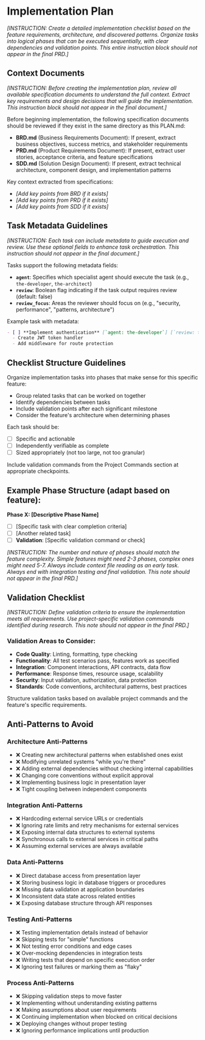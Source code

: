 # Implementation Plan

*[INSTRUCTION: Create a detailed implementation checklist based on the feature requirements, architecture, and discovered patterns. Organize tasks into logical phases that can be executed sequentially, with clear dependencies and validation points. This entire instruction block should not appear in the final PRD.]*

## Context Documents

*[INSTRUCTION: Before creating the implementation plan, review all available specification documents to understand the full context. Extract key requirements and design decisions that will guide the implementation. This instruction block should not appear in the final document.]*

Before beginning implementation, the following specification documents should be reviewed if they exist in the same directory as this PLAN.md:

- **BRD.md** (Business Requirements Document): If present, extract business objectives, success metrics, and stakeholder requirements
- **PRD.md** (Product Requirements Document): If present, extract user stories, acceptance criteria, and feature specifications  
- **SDD.md** (Solution Design Document): If present, extract technical architecture, component design, and implementation patterns

Key context extracted from specifications:
- *[Add key points from BRD if it exists]*
- *[Add key points from PRD if it exists]*
- *[Add key points from SDD if it exists]*

## Task Metadata Guidelines

*[INSTRUCTION: Each task can include metadata to guide execution and review. Use these optional fields to enhance task orchestration. This instruction should not appear in the final document.]*

Tasks support the following metadata fields:
- **`agent`**: Specifies which specialist agent should execute the task (e.g., `the-developer`, `the-architect`)
- **`review`**: Boolean flag indicating if the task output requires review (default: false)
- **`review_focus`**: Areas the reviewer should focus on (e.g., "security, performance", "patterns, architecture")

Example task with metadata:
```markdown
- [ ] **Implement authentication** [`agent: the-developer`] [`review: true`] [`review_focus: security, patterns`]
  - Create JWT token handler
  - Add middleware for route protection
```

## Checklist Structure Guidelines

Organize implementation tasks into phases that make sense for this specific feature:
- Group related tasks that can be worked on together
- Identify dependencies between tasks
- Include validation points after each significant milestone
- Consider the feature's architecture when determining phases

Each task should be:
- [ ] Specific and actionable
- [ ] Independently verifiable as complete
- [ ] Sized appropriately (not too large, not too granular)

Include validation commands from the Project Commands section at appropriate checkpoints.

## Example Phase Structure (adapt based on feature):

**Phase X: [Descriptive Phase Name]**
- [ ] [Specific task with clear completion criteria]
- [ ] [Another related task]
- [ ] **Validation**: [Specific validation command or check]

*[INSTRUCTION: The number and nature of phases should match the feature complexity. Simple features might need 2-3 phases, complex ones might need 5-7. Always include context file reading as an early task. Always end with integration testing and final validation. This note should not appear in the final PRD.]*

## Validation Checklist

*[INSTRUCTION: Define validation criteria to ensure the implementation meets all requirements. Use project-specific validation commands identified during research. This note should not appear in the final PRD.]*

### Validation Areas to Consider:

- **Code Quality**: Linting, formatting, type checking
- **Functionality**: All test scenarios pass, features work as specified
- **Integration**: Component interactions, API contracts, data flow
- **Performance**: Response times, resource usage, scalability
- **Security**: Input validation, authorization, data protection
- **Standards**: Code conventions, architectural patterns, best practices

Structure validation tasks based on available project commands and the feature's specific requirements.

## Anti-Patterns to Avoid

### Architecture Anti-Patterns
- ❌ Creating new architectural patterns when established ones exist
- ❌ Modifying unrelated systems "while you're there"
- ❌ Adding external dependencies without checking internal capabilities
- ❌ Changing core conventions without explicit approval
- ❌ Implementing business logic in presentation layer
- ❌ Tight coupling between independent components

### Integration Anti-Patterns
- ❌ Hardcoding external service URLs or credentials
- ❌ Ignoring rate limits and retry mechanisms for external services
- ❌ Exposing internal data structures to external systems
- ❌ Synchronous calls to external services in critical paths
- ❌ Assuming external services are always available

### Data Anti-Patterns
- ❌ Direct database access from presentation layer
- ❌ Storing business logic in database triggers or procedures
- ❌ Missing data validation at application boundaries
- ❌ Inconsistent data state across related entities
- ❌ Exposing database structure through API responses

### Testing Anti-Patterns
- ❌ Testing implementation details instead of behavior
- ❌ Skipping tests for "simple" functions
- ❌ Not testing error conditions and edge cases
- ❌ Over-mocking dependencies in integration tests
- ❌ Writing tests that depend on specific execution order
- ❌ Ignoring test failures or marking them as "flaky"

### Process Anti-Patterns
- ❌ Skipping validation steps to move faster
- ❌ Implementing without understanding existing patterns
- ❌ Making assumptions about user requirements
- ❌ Continuing implementation when blocked on critical decisions
- ❌ Deploying changes without proper testing
- ❌ Ignoring performance implications until production
